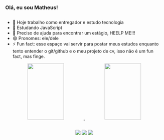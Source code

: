 ### Olá, eu sou Matheus!

##

- 🔭 Hoje trabalho como entregador e estudo tecnologia
- 🌱 Estudando JavaScript
- 🤔 Preciso de ajuda para encontrar um estágio, HEELP ME!!!
- 😄 Pronomes: ele/dele
- ⚡ Fun fact: esse espaço vai servir para postar meus estudos enquanto tento entender o git/github e o meu projeto de cv, isso não é um fun fact, mas finge.

<div align="center">
  <a href="https://github.com/matheuscsnt">
  <img height="180em" width="48%" src="https://github-readme-stats.vercel.app/api?username=matheuscsnt&show_icons=true&theme=dark&include_all_commits=true&count_private=true"/>
  <img height="180em" width="48%" src="https://github-readme-stats.vercel.app/api/top-langs/?username=matheuscsnt&layout=compact&langs_count=7&theme=dark"/>
</div>
  
##
  
<div align="center">
  <a href="https://instagram.com/mathcsnt" target="_blank"><img src="https://img.shields.io/badge/-Instagram-%23E4405F?style=for-the-badge&logo=instagram&logoColor=white" target="_blank"></a>
  <a href = "mailto:santossmathheus@gmail.com"><img src="https://img.shields.io/badge/-Gmail-%23333?style=for-the-badge&logo=gmail&logoColor=white" target="_blank"></a>
  <a href="https://www.linkedin.com/in/matheusconceicao1/" target="_blank"><img src="https://img.shields.io/badge/-LinkedIn-%230077B5?style=for-the-badge&logo=linkedin&logoColor=white" target="_blank"></a>
</div>
